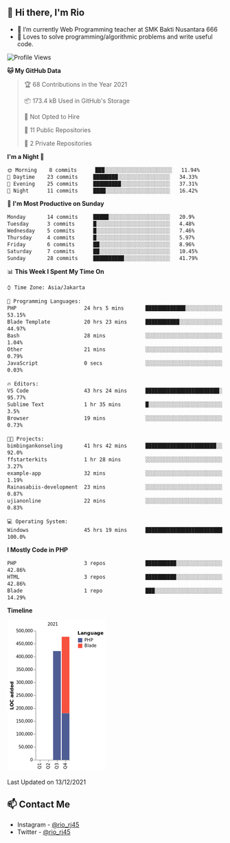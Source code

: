 ## 👋 Hi there, I'm Rio 

-  🔭 I’m currently Web Programming teacher at SMK Bakti Nusantara 666
-  💬 Loves to solve programming/algorithmic problems and write useful code.

<!--START_SECTION:waka-->
![Profile Views](http://img.shields.io/badge/Profile%20Views-3-blue)

**🐱 My GitHub Data** 

> 🏆 68 Contributions in the Year 2021
 > 
> 📦 173.4 kB Used in GitHub's Storage 
 > 
> 🚫 Not Opted to Hire
 > 
> 📜 11 Public Repositories 
 > 
> 🔑 2 Private Repositories  
 > 
**I'm a Night 🦉** 

```text
🌞 Morning    8 commits      ███░░░░░░░░░░░░░░░░░░░░░░   11.94% 
🌆 Daytime    23 commits     ████████░░░░░░░░░░░░░░░░░   34.33% 
🌃 Evening    25 commits     █████████░░░░░░░░░░░░░░░░   37.31% 
🌙 Night      11 commits     ████░░░░░░░░░░░░░░░░░░░░░   16.42%

```
📅 **I'm Most Productive on Sunday** 

```text
Monday       14 commits     █████░░░░░░░░░░░░░░░░░░░░   20.9% 
Tuesday      3 commits      █░░░░░░░░░░░░░░░░░░░░░░░░   4.48% 
Wednesday    5 commits      █░░░░░░░░░░░░░░░░░░░░░░░░   7.46% 
Thursday     4 commits      █░░░░░░░░░░░░░░░░░░░░░░░░   5.97% 
Friday       6 commits      ██░░░░░░░░░░░░░░░░░░░░░░░   8.96% 
Saturday     7 commits      ██░░░░░░░░░░░░░░░░░░░░░░░   10.45% 
Sunday       28 commits     ██████████░░░░░░░░░░░░░░░   41.79%

```


📊 **This Week I Spent My Time On** 

```text
⌚︎ Time Zone: Asia/Jakarta

💬 Programming Languages: 
PHP                      24 hrs 5 mins       █████████████░░░░░░░░░░░░   53.15% 
Blade Template           20 hrs 23 mins      ███████████░░░░░░░░░░░░░░   44.97% 
Bash                     28 mins             ░░░░░░░░░░░░░░░░░░░░░░░░░   1.04% 
Other                    21 mins             ░░░░░░░░░░░░░░░░░░░░░░░░░   0.79% 
JavaScript               0 secs              ░░░░░░░░░░░░░░░░░░░░░░░░░   0.03%

🔥 Editors: 
VS Code                  43 hrs 24 mins      ████████████████████████░   95.77% 
Sublime Text             1 hr 35 mins        █░░░░░░░░░░░░░░░░░░░░░░░░   3.5% 
Browser                  19 mins             ░░░░░░░░░░░░░░░░░░░░░░░░░   0.73%

🐱‍💻 Projects: 
bimbingankonseling       41 hrs 42 mins      ███████████████████████░░   92.0% 
ffstarterkits            1 hr 28 mins        ░░░░░░░░░░░░░░░░░░░░░░░░░   3.27% 
example-app              32 mins             ░░░░░░░░░░░░░░░░░░░░░░░░░   1.19% 
Rainasabiis-development  23 mins             ░░░░░░░░░░░░░░░░░░░░░░░░░   0.87% 
ujianonline              22 mins             ░░░░░░░░░░░░░░░░░░░░░░░░░   0.83%

💻 Operating System: 
Windows                  45 hrs 19 mins      █████████████████████████   100.0%

```

**I Mostly Code in PHP** 

```text
PHP                      3 repos             ██████████░░░░░░░░░░░░░░░   42.86% 
HTML                     3 repos             ██████████░░░░░░░░░░░░░░░   42.86% 
Blade                    1 repo              ███░░░░░░░░░░░░░░░░░░░░░░   14.29%

```


**Timeline**

![Chart not found](https://raw.githubusercontent.com/neushepa/neushepa/main/charts/bar_graph.png) 


 Last Updated on 13/12/2021
<!--END_SECTION:waka-->

## 📫 Contact Me
- Instagram - [@rio_rj45](https://www.instagram.com/rio_rj45/)
- Twitter - [@rio_rj45](https://twitter.com/rio_rj45)
